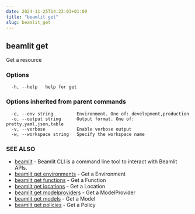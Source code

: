 ```yaml
---
date: 2024-11-25T14:23:03+01:00
title: "beamlit get"
slug: beamlit_get
---
```

## beamlit get

Get a resource

### Options

```
  -h, --help   help for get
```

### Options inherited from parent commands

```
  -e, --env string         Environment. One of: development,production
  -o, --output string      Output format. One of: pretty,yaml,json,table
  -v, --verbose            Enable verbose output
  -w, --workspace string   Specify the workspace name
```

### SEE ALSO

* [beamlit](beamlit.md)	 - Beamlit CLI is a command line tool to interact with Beamlit APIs.
* [beamlit get environments](beamlit_get_environments.md)	 - Get a Environment
* [beamlit get functions](beamlit_get_functions.md)	 - Get a Function
* [beamlit get locations](beamlit_get_locations.md)	 - Get a Location
* [beamlit get modelproviders](beamlit_get_modelproviders.md)	 - Get a ModelProvider
* [beamlit get models](beamlit_get_models.md)	 - Get a Model
* [beamlit get policies](beamlit_get_policies.md)	 - Get a Policy

